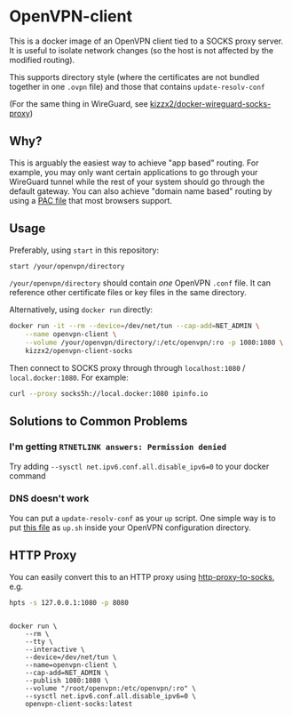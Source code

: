 # OpenVPN-client

This is a docker image of an OpenVPN client tied to a SOCKS proxy server.  It is
useful to isolate network changes (so the host is not affected by the modified
routing).

This supports directory style (where the certificates are not bundled together in one `.ovpn` file) and those that contains `update-resolv-conf`

(For the same thing in WireGuard, see [kizzx2/docker-wireguard-socks-proxy](https://github.com/kizzx2/docker-wireguard-socks-proxy))

## Why?

This is arguably the easiest way to achieve "app based" routing. For example, you may only want certain applications to go through your WireGuard tunnel while the rest of your system should go through the default gateway. You can also achieve "domain name based" routing by using a [PAC file](https://developer.mozilla.org/en-US/docs/Web/HTTP/Proxy_servers_and_tunneling/Proxy_Auto-Configuration_(PAC)_file) that most browsers support.

## Usage

Preferably, using `start` in this repository:
```bash
start /your/openvpn/directory
```

`/your/openvpn/directory` should contain *one* OpenVPN `.conf` file. It can reference other certificate files or key files in the same directory.

Alternatively, using `docker run` directly:

```bash
docker run -it --rm --device=/dev/net/tun --cap-add=NET_ADMIN \
    --name openvpn-client \
    --volume /your/openvpn/directory/:/etc/openvpn/:ro -p 1080:1080 \
    kizzx2/openvpn-client-socks
```

Then connect to SOCKS proxy through through `localhost:1080` / `local.docker:1080`. For example:

```bash
curl --proxy socks5h://local.docker:1080 ipinfo.io
```

## Solutions to Common Problems

### I'm getting `RTNETLINK answers: Permission denied`

Try adding `--sysctl net.ipv6.conf.all.disable_ipv6=0` to your docker command

### DNS doesn't work

You can put a `update-resolv-conf` as your `up` script. One simple way is to put [this file](https://gist.github.com/Ikke/3829134) as `up.sh` inside your OpenVPN configuration directory.

## HTTP Proxy

You can easily convert this to an HTTP proxy using [http-proxy-to-socks](https://github.com/oyyd/http-proxy-to-socks), e.g.

```bash
hpts -s 127.0.0.1:1080 -p 8080
```


``` 

docker run \
    --rm \
    --tty \
    --interactive \
    --device=/dev/net/tun \
    --name=openvpn-client \
    --cap-add=NET_ADMIN \
    --publish 1080:1080 \
    --volume "/root/openvpn:/etc/openvpn/:ro" \
    --sysctl net.ipv6.conf.all.disable_ipv6=0 \
    openvpn-client-socks:latest
```
